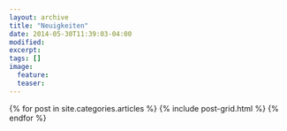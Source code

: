 ```yaml
---
layout: archive
title: "Neuigkeiten"
date: 2014-05-30T11:39:03-04:00
modified:
excerpt:
tags: []
image:
  feature:
  teaser:
---
```


<div class="tiles">
{% for post in site.categories.articles %}
  {% include post-grid.html %}
{% endfor %}
</div><!-- /.tiles -->
